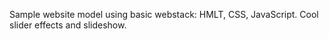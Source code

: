 Sample website model using basic webstack: HMLT, CSS, JavaScript.
Cool slider effects and slideshow.

